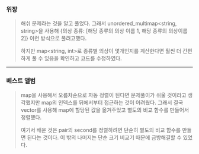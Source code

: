 ### 위장

> 해쉬 문제라는 것을 알고 풀었다. 그래서 unordered_multimap<string, string>을 사용해 {의상 종류: [해당 종류의 의상 이름 1, 해당 종류의 의상이름 2]} 이런 방식으로 풀려고했다.
>
> 하지만 map<string, int>로 종류별 의상이 몇개인지를 계산한다면 훨씬 더 간편하게 풀 수 있음을 확인하고 코드를 수정하였다.

---

### 베스트 앨범

> map을 사용해서 오름차순으로 자동 정렬이 된다면 문제풀이가 쉬울 것이라고 생각했지만 map의 인덱스를 뒤에서부터 접근하는 것이 어려웠다. 그래서 결국 vector를 사용해 map에 할당된 값을 옮겨주었고 별도의 비교 함수를 만들어서 정렬헀다.
>
> 여기서 배운 것은 pair의 second를 정렬하려면 단순히 별도의 비교 함수를 만들면 된다는 것이다. 이 밖의 나머지는 단순 크기 비교기 때문에 금방해결할 수 있었다.